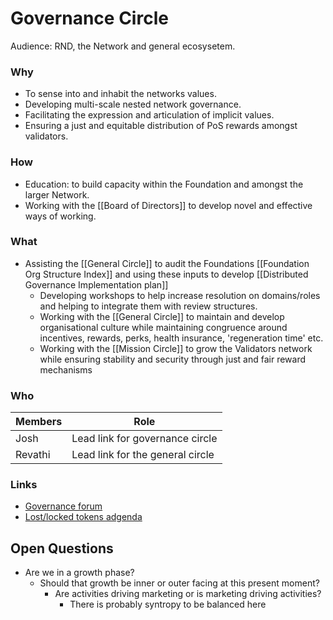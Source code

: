 # Governance Circle
Audience: RND, the Network and general ecosysetem.

### Why
- To sense into and inhabit the networks values.
- Developing multi-scale nested network governance.
- Facilitating the expression and articulation of implicit values.
- Ensuring a just and equitable distribution of PoS rewards amongst validators.

### How
- Education: to build capacity within the Foundation and amongst the larger Network.
- Working with the [[Board of Directors]] to develop novel and effective ways of working.

### What
- Assisting the [[General Circle]] to audit the Foundations [[Foundation Org Structure Index]] and using these inputs to develop [[Distributed Governance Implementation plan]]
	- Developing workshops to help increase resolution on domains/roles and helping to integrate them with review structures.
	- Working with the [[General Circle]] to maintain and develop organisational culture while maintaining congruence around incentives, rewards, perks, health insurance, 'regeneration time' etc. 
	- Working with the [[Mission Circle]] to grow the Validators network while ensuring stability and security through just and fair reward mechanisms

### Who
| Members | Role |
|---|---|
| Josh | Lead link for governance circle |
| Revathi | Lead link for the general circle|


### Links
- [Governance forum](https://forum.regen.network/c/governance-proposal/10)
- [Lost/locked tokens adgenda](https://forum.regen.network/t/in-need-of-communities-assistance-tokens-lost-in-wallet-conversion/212/7)

## Open Questions
- Are we in a growth phase?
	- Should that growth be inner or outer facing at this present moment?
		- Are activities driving marketing or is marketing driving activities?
			- There is probably syntropy to be balanced here